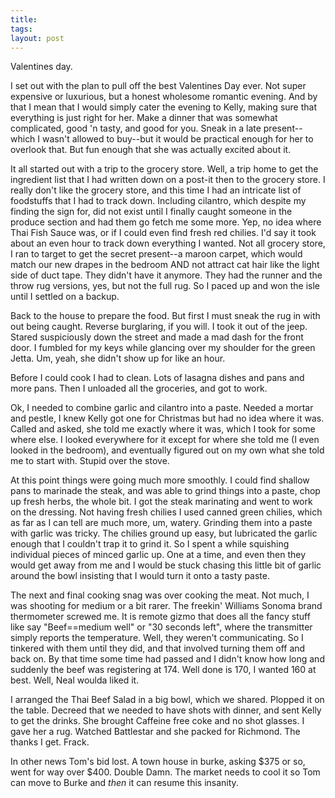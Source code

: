 ```yaml
---
title: 
tags: 
layout: post
---
```

Valentines day.  



I set out with the plan to pull off the best Valentines Day ever.  Not super expensive or luxurious, but a honest wholesome romantic evening.  And by that I mean that I would simply cater the evening to Kelly, making sure that everything is just right for her.  Make a dinner that was somewhat complicated, good 'n tasty, and good for you.  Sneak in a late present--which I wasn't allowed to buy--but it would be practical enough for her to overlook that.  But fun enough that she was actually excited about it. 



It all started out with a trip to the grocery store.  Well, a trip home to get the ingredient list that I had written down on a post-it then to the grocery store.  I really don't like the grocery store, and this time I had an intricate list of foodstuffs that I had to track down.  Including cilantro, which despite my finding the sign for, did not exist until I finally caught someone in the produce section and had them go fetch me some more.  Yep, no idea where Thai Fish Sauce was, or if I could even find fresh red chilies.  I'd say it took about an even hour to track down everything I wanted.  Not all grocery store, I ran to target to get the secret present--a maroon carpet, which would match our new drapes in the bedroom AND not attract cat hair like the light side of duct tape. They didn't have it anymore.  They had the runner and the throw rug versions, yes, but not the full rug. So I paced up and won the isle until I settled on a backup.



Back to the house to prepare the food. But first I must sneak the rug in with out being caught.  Reverse burglaring, if you will. I took it out of the jeep.  Stared suspiciously down the street and made a mad dash for the front door.  I fumbled for my keys while glancing over my shoulder for the green Jetta. Um, yeah, she didn't show up for like an hour. 



Before I could cook I had to clean. Lots of lasagna dishes and pans and more pans. Then I unloaded all the groceries, and got to work.  



Ok, I needed to combine garlic and cilantro into a paste.  Needed a mortar and pestle, I knew Kelly got one for Christmas but had no idea where it was.  Called and asked, she told me exactly where it was, which I took for some where else.  I looked everywhere for it except for where she told me (I even looked in the bedroom), and eventually figured out on my own what she told me to start with.  Stupid over the stove.  



At this point things were going much more smoothly.  I could find shallow pans to marinade the steak, and was able to grind things into a paste, chop up fresh herbs, the whole bit.  I got the steak marinating and went to work on the dressing.  Not having fresh chilies I used canned green chilies, which as far as I can tell are much more, um, watery. Grinding them into a paste with garlic was tricky.  The chilies ground up easy, but lubricated the garlic enough that I couldn't trap it to grind it.  So I spent a while squishing individual pieces of minced garlic up.  One at a time, and even then they would get away from me and I would be stuck chasing this little bit of garlic around the bowl insisting that I would turn it onto a tasty paste.   



The next and final cooking snag was over cooking the meat.  Not much, I was shooting for medium or a bit rarer.  The freekin' Williams Sonoma brand thermometer screwed me.  It is remote gizmo that does all the fancy stuff like say "Beef==medium well" or "30 seconds left", where the transmitter simply reports the temperature. Well, they weren't communicating.  So I tinkered with them until they did, and that involved turning them off and back on.  By that time some time had passed and I didn't know how long and suddenly the beef was registering at 174.  Well done is 170, I wanted 160 at best.  Well, Neal woulda liked it. 



I arranged the Thai Beef Salad in a big bowl, which we shared.  Plopped it on the table.  Decreed that we needed to have shots with dinner, and sent Kelly to get the drinks.  She brought Caffeine free coke and no shot glasses.  I gave her a rug.  Watched Battlestar and she packed for Richmond.  The thanks I get.  Frack.



In other news Tom's bid lost.  A town house in burke, asking $375 or so, went for way over $400.  Double Damn.  The market needs to cool it so Tom can move to Burke and _then_ it can resume this insanity.
